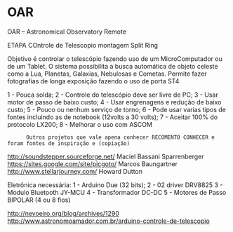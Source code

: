 # OAR
OAR – Astronomical Observatory Remote

ETAPA COntrole de Telescopio montagem Split Ring

Objetivo é controlar o telescópio fazendo uso de um MicroComputador ou de um Tablet. O sistema possibilita a busca automática de objeto celeste como a Lua, Planetas, Galaxias, Nebulosas e Cometas. Permite fazer fotografias de longa exposição fazendo o uso de porta ST4


1 - Pouca solda;
2 - Controle do telescópio deve ser livre de PC;
3 - Usar motor de passo de baixo custo;
4 - Usar engrenagens e redução de baixo custo;
5 - Pouco ou nenhum serviço de torno;
6 - Pode usar varias tipos de fontes incluindo as de notebook (12volts a 30 volts);
7 - Aceitar  100% do protocolo LX200;
          8 - Melhorar o uso com  ASCOM
          
          Outros projetos que vale apena conhecer RECOMENTO CONHECER e foram fontes de inspiração e (copiação)
 http://soundstepper.sourceforge.net/
Maciel Bassani Sparrenberger 
https://sites.google.com/site/picgoto/
Marcos Baungartner
http://www.stellarjourney.com/
Howard Dutton

Eletrônica necessária:
 1 - Arduino Due (32 bits);
2 - 02 driver DRV8825
3 - Modulo Bluetooth JY-MCU
4 - Transformador DC-DC
5 - Motores de Passo BIPOLAR (4 ou 8 fios)

http://nevoeiro.org/blog/archives/1290
http://www.astronomoamador.com.br/arduino-controle-de-telescopio
